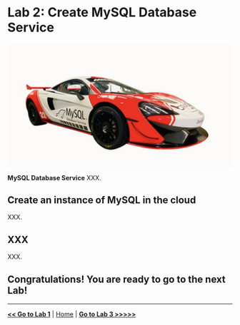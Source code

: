 # Lab 2: Create MySQL Database Service

![MySQL Database Service](./images/mds_banner.png)

**MySQL Database Service** XXX.

## Create an instance of MySQL in the cloud

XXX.

## XXX

XXX.

## Congratulations! You are ready to go to the next Lab!

---

[**<< Go to Lab 1**](../lab1/README.md) | [Home](../README.md) | [**Go to Lab 3 >>>>>**](../lab3/README.md)
